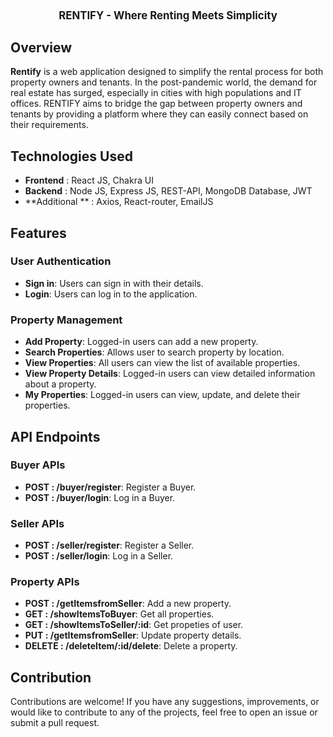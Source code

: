 <div align="center">
 <h1 style="font-size: larger;"> RENTIFY - Where Renting Meets Simplicity </h1>
 
</div>

## Overview

**Rentify** is a web application designed to simplify the rental process for both property owners and tenants. In the post-pandemic world, the demand for real estate has surged, especially in cities with high populations and IT offices. RENTIFY aims to bridge the gap between property owners and tenants by providing a platform where they can easily connect based on their requirements.


## Technologies Used

- **Frontend** : React JS, Chakra UI
- **Backend** :  Node JS, Express JS, REST-API, MongoDB Database, JWT
- **Additional ** : Axios, React-router, EmailJS


## Features

### User Authentication

- **Sign in**: Users can sign in with their details.
- **Login**: Users can log in to the application.

### Property Management

- **Add Property**: Logged-in users can add a new property.
- **Search Properties**: Allows user to search property by location.
- **View Properties**: All users can view the list of available properties.
- **View Property Details**: Logged-in users can view detailed information about a property.
- **My Properties**: Logged-in users can view, update, and delete their properties.

## API Endpoints

### Buyer APIs

- **POST : /buyer/register**: Register a Buyer.
- **POST : /buyer/login**: Log in a Buyer.

### Seller APIs

- **POST : /seller/register**: Register a Seller.
- **POST : /seller/login**: Log in a Seller.

### Property APIs

- **POST : /getItemsfromSeller**: Add a new property.
- **GET : /showItemsToBuyer**: Get all properties.
- **GET : /showItemsToSeller/:id**: Get propeties of user.
- **PUT  : /getItemsfromSeller**: Update property details.
- **DELETE : /deleteItem/:id/delete**: Delete a property.

## Contribution
Contributions are welcome! If you have any suggestions, improvements, or would like to contribute to any of the projects, feel free to open an issue or submit a pull request.
